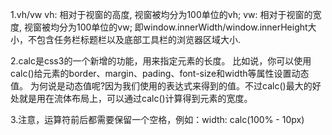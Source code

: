 1.vh/vw
vh: 相对于视窗的高度, 视窗被均分为100单位的vh; 
vw: 相对于视窗的宽度, 视窗被均分为100单位的vw;
即window.innerWidth/window.innerHeight大小，不包含任务栏标题栏以及底部工具栏的浏览器区域大小.

2.calc是css3的一个新增的功能，用来指定元素的长度。
比如说，你可以使用calc()给元素的border、margin、pading、font-size和width等属性设置动态值。
为何说是动态值呢?因为我们使用的表达式来得到的值。不过calc()最大的好处就是用在流体布局上，可以通过calc()计算得到元素的宽度。

3.注意，运算符前后都需要保留一个空格，例如：width: calc(100% - 10px)